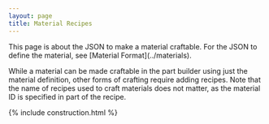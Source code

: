 ```yaml
---
layout: page
title: Material Recipes
---
```


<div class="hatnote" markdown=1>
This page is about the JSON to make a material craftable. For the JSON to define the material, see [Material Format](../materials).
</div>

While a material can be made craftable in the part builder using just the material definition, other forms of crafting require adding recipes. Note that the name of recipes used to craft materials does not matter, as the material ID is specified in part of the recipe.

{% include construction.html %}